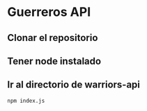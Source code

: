 # Guerreros API 

## Clonar el repositorio
## Tener node instalado
## Ir al directorio de warriors-api

```bash
npm index.js
```
